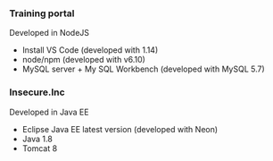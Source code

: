 ### Training portal
Developed in NodeJS
* Install VS Code (developed with 1.14)
* node/npm (developed with v6.10)
* MySQL server + My SQL Workbench (developed with MySQL 5.7)

### Insecure.Inc
Developed in Java EE

* Eclipse Java EE latest version (developed with Neon) 
* Java 1.8
* Tomcat 8 
